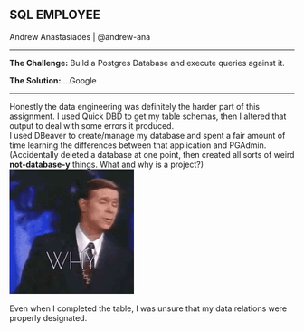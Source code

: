 ## SQL EMPLOYEE
Andrew Anastasiades | @andrew-ana

---

**The Challenge:** Build a Postgres Database and execute queries against it.  



**The Solution:**  ...Google  

---

Honestly the data engineering was definitely the harder part of this assignment. I used Quick DBD to get my table schemas, then I altered that output to deal with some errors it produced.  
I used DBeaver to create/manage my database and spent a fair amount of time learning the differences between that application and PGAdmin. (Accidentally deleted a database at one point, then created all sorts of weird **not-database-y** things. What and why is a project?)  
![WHY](https://github.com/andrew-ana/sql-challenge/blob/main/Resources/why.gif)  

Even when I completed the table, I was unsure that my data relations were properly designated.  
